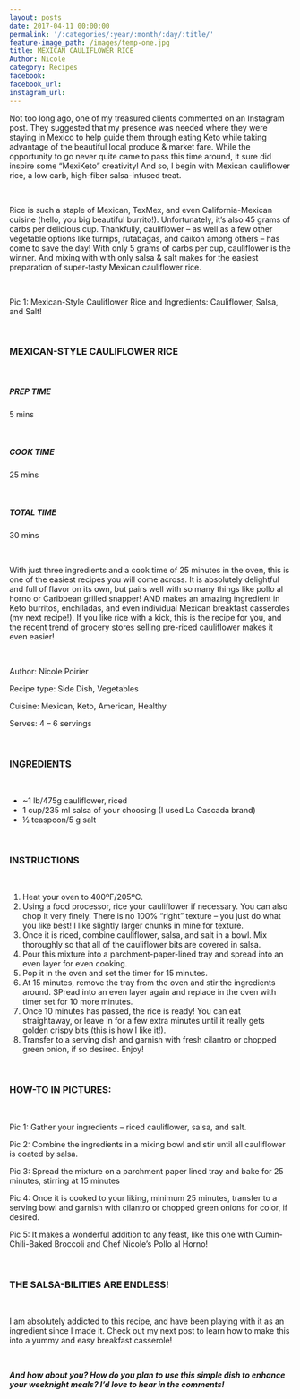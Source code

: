 ```yaml
---
layout: posts
date: 2017-04-11 00:00:00
permalink: '/:categories/:year/:month/:day/:title/'
feature-image_path: /images/temp-one.jpg
title: MEXICAN CAULIFLOWER RICE
Author: Nicole
category: Recipes
facebook:
facebook_url:
instagram_url:
---
```


Not too long ago, one of my treasured clients commented on an Instagram post. They suggested that my presence was needed where they were staying in Mexico to help guide them through eating Keto while taking advantage of the beautiful local produce & market fare. While the opportunity to go never quite came to pass this time around, it sure did inspire some “MexiKeto” creativity! And so, I begin with Mexican cauliflower rice, a low carb, high-fiber salsa-infused treat.

&nbsp;

Rice is such a staple of Mexican, TexMex, and even California-Mexican cuisine (hello, you big beautiful burrito!). Unfortunately, it’s also 45 grams of carbs per delicious cup. Thankfully, cauliflower – as well as a few other vegetable options like turnips, rutabagas, and daikon among others – has come to save the day! With only 5 grams of carbs per cup, cauliflower is the winner. And mixing with with only salsa & salt makes for the easiest preparation of super-tasty Mexican cauliflower rice.

&nbsp;

Pic 1: Mexican-Style Cauliflower Rice and Ingredients: Cauliflower, Salsa, and Salt!

&nbsp;

### MEXICAN-STYLE CAULIFLOWER RICE

&nbsp;

##### PREP TIME

5 mins

&nbsp;

##### COOK TIME

25 mins

&nbsp;

##### TOTAL TIME

30 mins

&nbsp;

With just three ingredients and a cook time of 25 minutes in the oven, this is one of the easiest recipes you will come across. It is absolutely delightful and full of flavor on its own, but pairs well with so many things like pollo al horno or Caribbean grilled snapper! AND makes an amazing ingredient in Keto burritos, enchiladas, and even individual Mexican breakfast casseroles (my next recipe!). If you like rice with a kick, this is the recipe for you, and the recent trend of grocery stores selling pre-riced cauliflower makes it even easier!

&nbsp;

Author: Nicole Poirier

Recipe type: Side Dish, Vegetables

Cuisine: Mexican, Keto, American, Healthy

Serves: 4 – 6 servings

&nbsp;

### INGREDIENTS

&nbsp;

* ~1 lb/475g cauliflower, riced
* 1 cup/235 ml salsa of your choosing (I used La Cascada brand)
* ½ teaspoon/5 g salt

&nbsp;

### INSTRUCTIONS

&nbsp;

1. Heat your oven to 400&ordm;F/205&ordm;C.
2. Using a food processor, rice your cauliflower if necessary. You can also chop it very finely. There is no 100% “right” texture – you just do what you like best! I like slightly larger chunks in mine for texture.
3. Once it is riced, combine cauliflower, salsa, and salt in a bowl. Mix thoroughly so that all of the cauliflower bits are covered in salsa.
4. Pour this mixture into a parchment-paper-lined tray and spread into an even layer for even cooking.
5. Pop it in the oven and set the timer for 15 minutes.
6. At 15 minutes, remove the tray from the oven and stir the ingredients around. SPread into an even layer again and replace in the oven with timer set for 10 more minutes.
7. Once 10 minutes has passed, the rice is ready! You can eat straightaway, or leave in for a few extra minutes until it really gets golden crispy bits (this is how I like it!).
8. Transfer to a serving dish and garnish with fresh cilantro or chopped green onion, if so desired. Enjoy!

&nbsp;

### HOW-TO IN PICTURES:

&nbsp;

Pic 1: Gather your ingredients – riced cauliflower, salsa, and salt.

Pic 2: Combine the ingredients in a mixing bowl and stir until all cauliflower is coated by salsa.

Pic 3: Spread the mixture on a parchment paper lined tray and bake for 25 minutes, stirring at 15 minutes

Pic 4: Once it is cooked to your liking, minimum 25 minutes, transfer to a serving bowl and garnish with cilantro or chopped green onions for color, if desired.

Pic 5: It makes a wonderful addition to any feast, like this one with Cumin-Chili-Baked Broccoli and Chef Nicole’s Pollo al Horno!

&nbsp;

### THE SALSA-BILITIES ARE ENDLESS!

&nbsp;

I am absolutely addicted to this recipe, and have been playing with it as an ingredient since I made it. Check out my next post to learn how to make this into a yummy and easy breakfast casserole!

&nbsp;

***And how about you? How do you plan to use this simple dish to enhance your weeknight meals? I’d love to hear in the comments!***